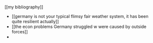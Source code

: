 [[my bibliography]]


+ [[germany is not your typical flimsy fair weather system, it has been quite resilient actually]]
+ [[the econ problems Germany struggled w were caused by outside forces]]
+ 